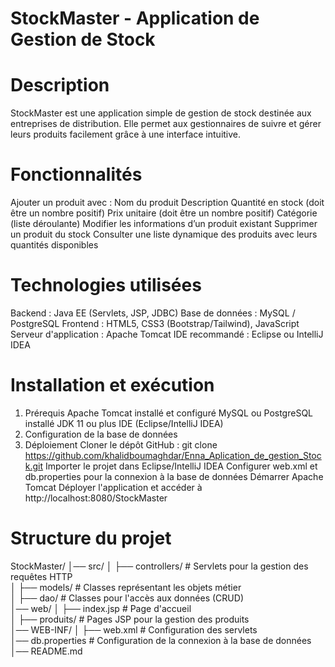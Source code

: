 # StockMaster - Application de Gestion de Stock
# Description
StockMaster est une application simple de gestion de stock destinée aux entreprises de distribution. Elle permet aux gestionnaires de suivre et gérer leurs produits facilement grâce à une interface intuitive.
# Fonctionnalités
Ajouter un produit avec :
Nom du produit
Description
Quantité en stock (doit être un nombre positif)
Prix unitaire (doit être un nombre positif)
Catégorie (liste déroulante)
Modifier les informations d’un produit existant
Supprimer un produit du stock
Consulter une liste dynamique des produits avec leurs quantités disponibles
# Technologies utilisées
Backend : Java EE (Servlets, JSP, JDBC)
Base de données : MySQL / PostgreSQL
Frontend : HTML5, CSS3 (Bootstrap/Tailwind), JavaScript
Serveur d'application : Apache Tomcat
IDE recommandé : Eclipse ou IntelliJ IDEA
# Installation et exécution
1. Prérequis
Apache Tomcat installé et configuré
MySQL ou PostgreSQL installé
JDK 11 ou plus
IDE (Eclipse/IntelliJ IDEA)
2. Configuration de la base de données
3. Déploiement
Cloner le dépôt GitHub :
git clone https://github.com/khalidboumaghdar/Enna_Aplication_de_gestion_Stock.git
Importer le projet dans Eclipse/IntelliJ IDEA
Configurer web.xml et db.properties pour la connexion à la base de données
Démarrer Apache Tomcat
Déployer l'application et accéder à http://localhost:8080/StockMaster
# Structure du projet
StockMaster/
│── src/
│   ├── controllers/     # Servlets pour la gestion des requêtes HTTP  
│   ├── models/         # Classes représentant les objets métier  
│   ├── dao/            # Classes pour l'accès aux données (CRUD)  
│── web/
│   ├── index.jsp       # Page d'accueil  
│   ├── produits/       # Pages JSP pour la gestion des produits  
│── WEB-INF/
│   ├── web.xml         # Configuration des servlets  
│── db.properties       # Configuration de la connexion à la base de données  
│── README.md  


